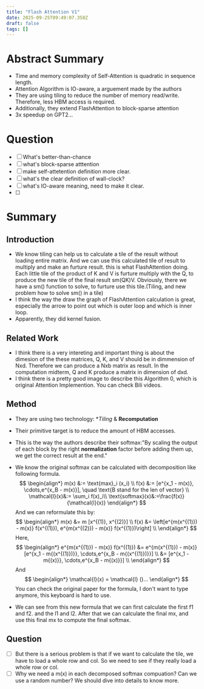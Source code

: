 ```yaml
---
title: "Flash Attention V1"
date: 2025-09-25T09:49:07.358Z
draft: false
tags: []
---
```


Abstract Summary
========
- Time and memory complexity of Self-Attention is quadratic in sequence length.
- Attention Algorithm is IO-aware, a arguement made by the authors
- They are using tiling to reduce the number of memory read/write. Therefore, less HBM access is required.
- Additionally, they extend FlashAttention to block-sparse attention
- 3x speedup on GPT2...

Question
========
- [ ] What's better-than-chance
- [ ] what's block-sparse atttention
- [ ] make self-attetention definition more clear.
- [ ] what's the clear definition of wall-clock?
- [ ] what's IO-aware meaning, need to make it clear.
- [ ] 

Summary
========
Introduction
--------
- We know tiling can help us to calculate a tile of the result without loading entire matrix. And we can use this calculated tile of result to multiply and make an furture result. this is what FlashAttention doing. Each little tile of the product of K and V is furture multiply with the Q, to produce the new tile of the final result sm(QK)V. Obviously, there we have a sm() function to solve, to furture use this tile.(Tiling, and new problem how to solve sm() in a tile)
- I think the way the draw the graph of FlashAttention calculation is great, especially the arrow to point out which is outer loop and which is inner loop.
- Apparently, they did kernel fusion.

Related Work
--------
- I think there is a very intereting and important thing is about the dimesion of the these matrices, Q, K, and V should be in dimmension of Nxd. Therefore we can produce a Nxb matrix as result. In the computation midterm, Q and K produce a matrix in dimension of dxd.
- I think there is a pretty good image to describe this Algorithm 0, which is original Attention Implemention. You can check Bili videos.



Method
--------
- They are using two technology: **Tiling* & **Recomputation**
- Their primitive target is to reduce the amount of HBM accesses.
- This is the way the authors describe their softmax:"By scaling the output of each block by the right **normalization** factor before adding them up, we get the correct result at the end."
- We know the original softmax can be calculated with decomposition like following formula.
 $$
 \begin{align*}
m(x) &:= \text{max}_i (x_i) \\
f(x) &:= [e^{x_1 - m(x)}, \cdots,e^{x_B - m(x)}], \quad \text{B stand for the len of vector} \\
\mathcal{l}(x)&:= \sum_i f(x)_i\\
\text{softmax}(x)&:=\frac{f(x)}{\mathcal{l}(x)}
 \end{align*}
 $$
And we can reformulate this by: 
$$
\begin{align*}
m(x) &= m [x^{(1)}, x^{(2)}] \\
f(x) &= \left[e^{m(x^{(1)}) - m(x)} f(x^{(1)}), e^{m(x^{(2)}) - m(x)} f(x^{(1)})\right] \\
\end{align*}
$$
Here,
$$
\begin{align*}
e^{m(x^{(1)}) - m(x)} f(x^{(1)}) &= e^{m(x^{(1)}) - m(x)} [e^{x_1 - m{(x^{(1)})}}, \cdots,e^{x_B - m{(x^{(1)})}}]  \\
&= [e^{x_1 - m{(x)}}, \cdots,e^{x_B - m{(x)}}]  \\
\end{align*}
$$
And
$$
\begin{align*}
\mathcal{l}(x) = \mathcal{l} ()...
\end{align*}
$$
You can check the original paper for the formula, I don't want to type anymore, this keyboard is hard to use.

- We can see from this new formula that we can first calculate the first f1 and f2. and the l1 and l2. After that we can calculate the final mx, and use this final mx to compute the final softmax. 

Question
--------
- [ ] But there is a serious problem is that if we want to calculate the tile, we have to load a whole row and col. So we need to see if they really load a whole row or col.
- [ ] Why we need a m(x) in each decomposed softmax compuation? Can we use a random number? We should dive into details to know more.
